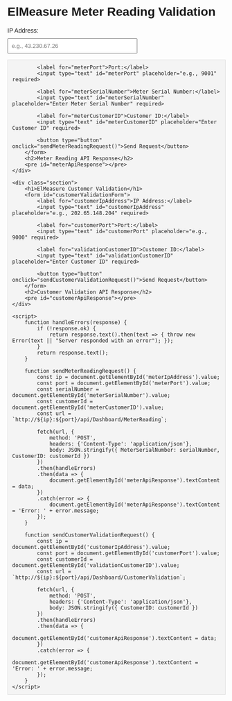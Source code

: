 <!DOCTYPE html>
<html lang="en">
<head>
    <meta charset="UTF-8">
    <meta name="viewport" content="width=device-width, initial-scale=1.0">
    <title>API Request Interface</title>
    <style>
        body { font-family: Arial, sans-serif; margin: 20px; }
        label, input, button { display: block; margin: 10px 0; }
        input, button { width: 300px; padding: 8px; }
        button { cursor: pointer; background-color: #4CAF50; color: white; border: none; }
        button:hover { background-color: #45a049; }
        pre { background-color: #f4f4f4; border: 1px solid #ddd; padding: 10px; }
        .section { margin-bottom: 40px; }
    </style>
</head>
<body>
    <div class="section">
        <h1>ElMeasure Meter Reading Validation</h1>
        <form id="meterReadingForm">
            <label for="meterIpAddress">IP Address:</label>
            <input type="text" id="meterIpAddress" placeholder="e.g., 43.230.67.26" required>

            <label for="meterPort">Port:</label>
            <input type="text" id="meterPort" placeholder="e.g., 9001" required>

            <label for="meterSerialNumber">Meter Serial Number:</label>
            <input type="text" id="meterSerialNumber" placeholder="Enter Meter Serial Number" required>

            <label for="meterCustomerID">Customer ID:</label>
            <input type="text" id="meterCustomerID" placeholder="Enter Customer ID" required>

            <button type="button" onclick="sendMeterReadingRequest()">Send Request</button>
        </form>
        <h2>Meter Reading API Response</h2>
        <pre id="meterApiResponse"></pre>
    </div>

    <div class="section">
        <h1>ElMeasure Customer Validation</h1>
        <form id="customerValidationForm">
            <label for="customerIpAddress">IP Address:</label>
            <input type="text" id="customerIpAddress" placeholder="e.g., 202.65.148.204" required>

            <label for="customerPort">Port:</label>
            <input type="text" id="customerPort" placeholder="e.g., 9000" required>

            <label for="validationCustomerID">Customer ID:</label>
            <input type="text" id="validationCustomerID" placeholder="Enter Customer ID" required>

            <button type="button" onclick="sendCustomerValidationRequest()">Send Request</button>
        </form>
        <h2>Customer Validation API Response</h2>
        <pre id="customerApiResponse"></pre>
    </div>

    <script>
        function handleErrors(response) {
            if (!response.ok) {
                return response.text().then(text => { throw new Error(text || "Server responded with an error"); });
            }
            return response.text();
        }

        function sendMeterReadingRequest() {
            const ip = document.getElementById('meterIpAddress').value;
            const port = document.getElementById('meterPort').value;
            const serialNumber = document.getElementById('meterSerialNumber').value;
            const customerId = document.getElementById('meterCustomerID').value;
            const url = `http://${ip}:${port}/api/Dashboard/MeterReading`;

            fetch(url, {
                method: 'POST',
                headers: {'Content-Type': 'application/json'},
                body: JSON.stringify({ MeterSerialNumber: serialNumber, CustomerID: customerId })
            })
            .then(handleErrors)
            .then(data => {
                document.getElementById('meterApiResponse').textContent = data;
            })
            .catch(error => {
                document.getElementById('meterApiResponse').textContent = 'Error: ' + error.message;
            });
        }

        function sendCustomerValidationRequest() {
            const ip = document.getElementById('customerIpAddress').value;
            const port = document.getElementById('customerPort').value;
            const customerId = document.getElementById('validationCustomerID').value;
            const url = `http://${ip}:${port}/api/Dashboard/CustomerValidation`;

            fetch(url, {
                method: 'POST',
                headers: {'Content-Type': 'application/json'},
                body: JSON.stringify({ CustomerID: customerId })
            })
            .then(handleErrors)
            .then(data => {
                document.getElementById('customerApiResponse').textContent = data;
            })
            .catch(error => {
                document.getElementById('customerApiResponse').textContent = 'Error: ' + error.message;
            });
        }
    </script>
</body>
</html>
